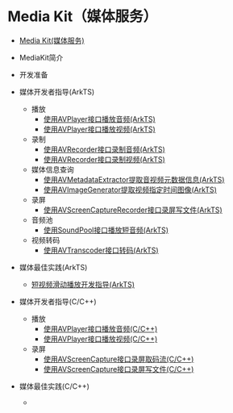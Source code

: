 # Media Kit（媒体服务）

- [Media Kit(媒体服务)](media-kit-intro.md)
- MediaKit简介
- 开发准备
- 媒体开发者指导(ArkTS)
  - 播放
    - [使用AVPlayer接口播放音频(ArkTS)](using-avplayer-for-playback.md)
    - [使用AVPlayer接口播放视频(ArkTS)]( )
  - 录制
    - [使用AVRecorder接口录制音频(ArkTS)](using-avrecorder-for-recording.md)
    - [使用AVRecorder接口录制视频(ArkTS)](video-recording.md)
  - 媒体信息查询
    - [使用AVMetadataExtractor提取音视频元数据信息(ArkTS)]( )
    - [使用AVImageGenerator提取视频指定时间图像(ArkTS)]( )
  - 录屏
    - [使用AVScreenCaptureRecorder接口录屏写文件(ArkTS)](using-avscreencapture-ArkTs.md)
  - 音频池
    - [使用SoundPool接口播放短音频(ArkTS)]( )
  - 视频转码
    - [使用AVTranscoder接口转码(ArkTS)](using-avtranscoder-for-transcodering.md)
- 媒体最佳实践(ArkTS)
  - [短视频滑动播放开发指导(ArkTS)]( )

- 媒体开发者指导(C/C++)
  - 播放
    - [使用AVPlayer接口播放音频(C/C++)](using-avplayer-for-playback.md)
    - [使用AVPlayer接口播放视频(C/C++)](video-playerback.md)
  - 录屏
    - [使用AVScreenCapture接口录屏取码流(C/C++)](using-avscreencapture-for-buffer.md)
    - [使用AVScreenCapture接口录屏写文件(C/C++)](using-avscreencapture-for-file.md)
- 媒体最佳实践(C/C++)
  - [ ]( )